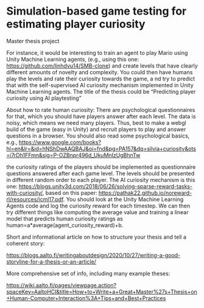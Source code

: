 # Simulation-based game testing for estimating player curiosity
Master thesis project


For instance, it would be interesting to train an agent to play Mario using Unity Machine Learning agents,
(e.g., using this one: https://github.com/linhdvu14/SMB-clone) and create levels that have clearly different amounts of novelty and complexity. 
You could then have humans play the levels and rate their curiosity towards the game, a
nd try to predict that with the self-supervised AI curiosity mechanism implemented in Unity Machine Learning agents.
The title of the thesis could be “Predicting player curiosity using AI playtesting”


About how to rate human curiosity: There are psychological questionnaires for that, which you should have players answer after each level. The data is noisy, which means we need many players. Thus, best to make a webgl build of the game (easy in Unity) and recruit players to play and answer questions in a browser. You should also read some psychological basics, e.g., https://www.google.com/books?hl=en&lr=&id=hNShDwAAQBAJ&oi=fnd&pg=PA157&dq=silvia+curiosity&ots=i7rDh1FFmn&sig=P-OZBnpr496d_UkuMnIzUgBhnTw

the curiosity ratings of the players should be implemented as questionnaire questions answered after each game level. The levels should be presented in different random order to each player. The AI curiosity mechanism is this one: https://blogs.unity3d.com/2018/06/26/solving-sparse-reward-tasks-with-curiosity/, based on this paper: https://pathak22.github.io/noreward-rl/resources/icml17.pdf. You should look at the Unity Machine Learning Agents code and log the curiosity reward for each timestep. We can then try different things like computing the average value and training a linear model that predicts human curiosity ratings as human=a*average(agent_curiosity_reward)+b.


Short and informational article on how to structure your thesis and tell a coherent story:

https://blogs.aalto.fi/writingaboutdesign/2020/10/27/writing-a-good-storyline-for-a-thesis-or-an-article/

More comprehensive set of info, including many example theses:

https://wiki.aalto.fi/pages/viewpage.action?spaceKey=AaltoHCI&title=How+to+Write+a+Great+Master%27s+Thesis+on+Human-Computer+Interaction%3A+Tips+and+Best+Practices
